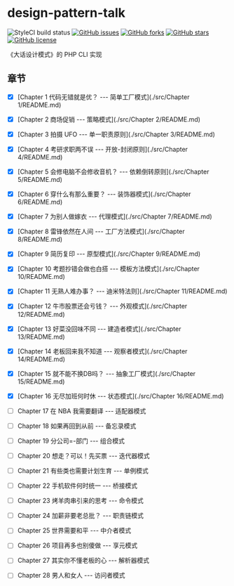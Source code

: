 # design-pattern-talk

![StyleCI build status](https://github.styleci.io/repos/157649592/shield) 
[![GitHub issues](https://img.shields.io/github/issues/rovast/design-pattern-talk.svg)](https://github.com/rovast/design-pattern-talk/issues)
[![GitHub forks](https://img.shields.io/github/forks/rovast/design-pattern-talk.svg)](https://github.com/rovast/design-pattern-talk/network)
[![GitHub stars](https://img.shields.io/github/stars/rovast/design-pattern-talk.svg)](https://github.com/rovast/design-pattern-talk/stargazers)
[![GitHub license](https://img.shields.io/github/license/rovast/design-pattern-talk.svg)](https://github.com/rovast/design-pattern-talk/blob/master/LICENSE)


《大话设计模式》的 PHP CLI 实现

## 章节

- [x] [Chapter 1 代码无错就是优？ --- 简单工厂模式](./src/Chapter 1/README.md)
- [x] [Chapter 2 商场促销 --- 策略模式](./src/Chapter 2/README.md)
- [x] [Chapter 3 拍摄 UFO --- 单一职责原则](./src/Chapter 3/README.md)
- [x] [Chapter 4 考研求职两不误 --- 开放-封闭原则](./src/Chapter 4/README.md)
- [x] [Chapter 5 会修电脑不会修收音机？ --- 依赖倒转原则](./src/Chapter 5/README.md)
- [x] [Chapter 6 穿什么有那么重要？ --- 装饰器模式](./src/Chapter 6/README.md)
- [x] [Chapter 7 为别人做嫁衣 --- 代理模式](./src/Chapter 7/README.md)
- [x] [Chapter 8 雷锋依然在人间 --- 工厂方法模式](./src/Chapter 8/README.md)
- [x] [Chapter 9 简历复印 --- 原型模式](./src/Chapter 9/README.md)
- [x] [Chapter 10 考题抄错会做也白搭 --- 模板方法模式](./src/Chapter 10/README.md)
- [x] [Chapter 11 无熟人难办事？ --- 迪米特法则](./src/Chapter 11/README.md)
- [x] [Chapter 12 牛市股票还会亏钱？ --- 外观模式](./src/Chapter 12/README.md)
- [x] [Chapter 13 好菜没回味不同 --- 建造者模式](./src/Chapter 13/README.md)
- [x] [Chapter 14 老板回来我不知道 --- 观察者模式](./src/Chapter 14/README.md)
- [x] [Chapter 15 就不能不换DB吗？ --- 抽象工厂模式](./src/Chapter 15/README.md)
- [x] [Chapter 16 无尽加班何时休 --- 状态模式](./src/Chapter 16/README.md)
- [ ] Chapter 17 在 NBA 我需要翻译 --- 适配器模式
- [ ] Chapter 18 如果再回到从前 --- 备忘录模式
- [ ] Chapter 19 分公司=-部门 --- 组合模式
- [ ] Chapter 20 想走？可以！先买票 --- 迭代器模式
- [ ] Chapter 21 有些类也需要计划生育 --- 单例模式
- [ ] Chapter 22 手机软件何时统一 --- 桥接模式
- [ ] Chapter 23 烤羊肉串引来的思考 --- 命令模式
- [ ] Chapter 24 加薪非要老总批？ --- 职责链模式
- [ ] Chapter 25 世界需要和平 --- 中介者模式
- [ ] Chapter 26 项目再多也别傻做 --- 享元模式
- [ ] Chapter 27 其实你不懂老板的心 --- 解析器模式
- [ ] Chapter 28 男人和女人 --- 访问者模式

